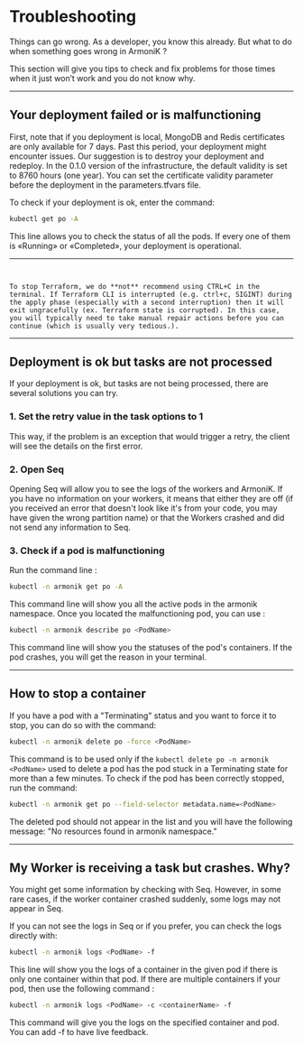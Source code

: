 # Troubleshooting

Things can go wrong. As a developer, you know this already. But what to do when something goes wrong in ArmoniK ?

This section will give you tips to check and fix problems for those times when it just won’t work and you do not know why.
___

## Your deployment failed or is malfunctioning

First, note that if you deployment is local, MongoDB and Redis certificates are only available for 7 days. Past this period, your deployment might encounter issues.
Our suggestion is to destroy your deployment and redeploy.
In the 0.1.0 version of the infrastructure, the default validity is set to 8760 hours (one year). You can set the certificate validity parameter before the deployment in the parameters.tfvars file.

To check if your deployment is ok, enter the command:

```bash [shell]
kubectl get po -A
```

This line allows you to check the status of all the pods. If every one of them is «Running» or «Completed», your deployment is operational.
___


```{note}


To stop Terraform, we do **not** recommend using CTRL+C in the terminal. If Terraform CLI is interrupted (e.g. ctrl+c, SIGINT) during the apply phase (especially with a second interruption) then it will exit ungracefully (ex. Terraform state is corrupted). In this case, you will typically need to take manual repair actions before you can continue (which is usually very tedious.).

```
___

## Deployment is ok but tasks are not processed

If your deployment is ok, but tasks are not being processed, there are several solutions you can try.

### 1. Set the retry value in the task options to 1

This way, if the problem is an exception that would trigger a retry, the client will see the details on the first error.

### 2. Open Seq

Opening Seq will allow you to see the logs of the workers and ArmoniK. If you have no information on your workers, it means that either they are off (if you received an error that doesn't look like it's from your code, you may have given the wrong partition name) or that the Workers crashed and did not send any information to Seq.

### 3. Check if a pod is malfunctioning

Run the command line :

```bash [shell]
kubectl -n armonik get po -A
```

This command line will show you all the active pods in the armonik namespace. Once you located the malfunctioning pod, you can use :

```bash [shell]
kubectl -n armonik describe po <PodName>
```

This command line will show you the statuses of the pod's containers. If the pod crashes, you will get the reason in your terminal.
___

## How to stop a container

If you have a pod with a "Terminating" status and you want to force it to stop, you can do so with the command:

```bash [shell]
kubectl -n armonik delete po -force <PodName>
```

This command is to be used only if the ```kubectl delete po -n armonik <PodName>``` used to delete a pod has the pod stuck in a Terminating state for more than a few minutes. To check if the pod has been correctly stopped, run the command:

``` bash [shell]
kubectl -n armonik get po --field-selector metadata.name=<PodName>
```

The deleted pod should not appear in the list and you will have the following message: "No resources found in armonik namespace."
___

## My Worker is receiving a task but crashes. Why?

You might get some information by checking with Seq. However, in some rare cases, if the worker container crashed suddenly, some logs may not appear in Seq.

If you can not see the logs in Seq or if you prefer, you can check the logs directly with:

```bash [shell]
kubectl -n armonik logs <PodName> -f
```

This line will show you the logs of a container in the given pod if there is only one container within that pod. If there are multiple containers if your pod, then use the following command :

```bash [shell]
kubectl -n armonik logs <PodName> -c <containerName> -f
```

This command will give you the logs on the specified container and pod. You can add -f to have live feedback.
